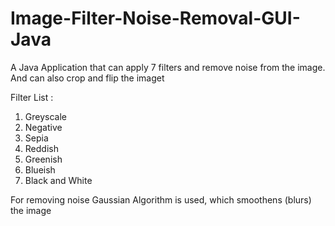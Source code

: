 # Image-Filter-Noise-Removal-GUI-Java
A Java Application that can apply 7 filters and remove noise from the image. And can also crop and flip the imaget

Filter List : 
1. Greyscale
2. Negative
3. Sepia
4. Reddish
5. Greenish
6. Blueish
7. Black and White

For removing noise Gaussian Algorithm is used, which smoothens (blurs) the image 
